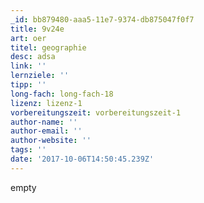```yaml
---
_id: bb879480-aaa5-11e7-9374-db875047f0f7
title: 9v24e
art: oer
titel: geographie
desc: adsa
link: ''
lernziele: ''
tipp: ''
long-fach: long-fach-18
lizenz: lizenz-1
vorbereitungszeit: vorbereitungszeit-1
author-name: ''
author-email: ''
author-website: ''
tags: ''
date: '2017-10-06T14:50:45.239Z'
---
```

empty
